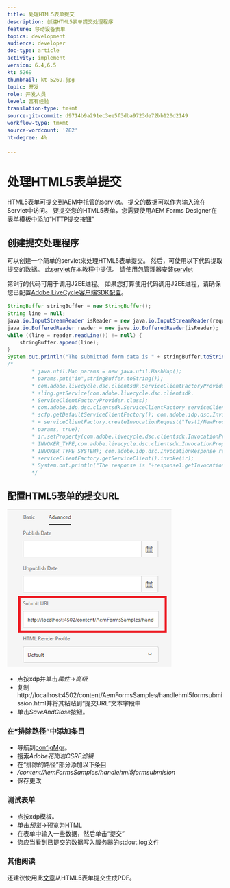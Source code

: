 ```yaml
---
title: 处理HTML5表单提交
description: 创建HTML5表单提交处理程序
feature: 移动设备表单
topics: development
audience: developer
doc-type: article
activity: implement
version: 6.4,6.5
kt: 5269
thumbnail: kt-5269.jpg
topic: 开发
role: 开发人员
level: 富有经验
translation-type: tm+mt
source-git-commit: d9714b9a291ec3ee5f3dba9723de72bb120d2149
workflow-type: tm+mt
source-wordcount: '282'
ht-degree: 4%

---
```



# 处理HTML5表单提交

HTML5表单可提交到AEM中托管的servlet。 提交的数据可以作为输入流在Servlet中访问。 要提交您的HTML5表单，您需要使用AEM Forms Designer在表单模板中添加“HTTP提交按钮”

## 创建提交处理程序

可以创建一个简单的servlet来处理HTML5表单提交。 然后，可使用以下代码提取提交的数据。 此[servlet](assets/html5-submit-handler.zip)在本教程中提供。 请使用[包管理器](http://localhost:4502/crx/packmgr/index.jsp)安装[servlet](assets/html5-submit-handler.zip)

第9行的代码可用于调用J2EE进程。 如果您打算使用代码调用J2EE进程，请确保您已配置[Adobe LiveCycle客户端SDK配置](https://helpx.adobe.com/aem-forms/6/submit-form-data-livecycle-process.html)。

```java
StringBuffer stringBuffer = new StringBuffer();
String line = null;
java.io.InputStreamReader isReader = new java.io.InputStreamReader(request.getInputStream(), "UTF-8");
java.io.BufferedReader reader = new java.io.BufferedReader(isReader);
while ((line = reader.readLine()) != null) {
    stringBuffer.append(line);
}
System.out.println("The submitted form data is " + stringBuffer.toString());
/*
        * java.util.Map params = new java.util.HashMap();
        * params.put("in",stringBuffer.toString());
        * com.adobe.livecycle.dsc.clientsdk.ServiceClientFactoryProvider scfp =
        * sling.getService(com.adobe.livecycle.dsc.clientsdk.
        * ServiceClientFactoryProvider.class);
        * com.adobe.idp.dsc.clientsdk.ServiceClientFactory serviceClientFactory =
        * scfp.getDefaultServiceClientFactory(); com.adobe.idp.dsc.InvocationRequest ir
        * = serviceClientFactory.createInvocationRequest("Test1/NewProcess1", "invoke",
        * params, true);
        * ir.setProperty(com.adobe.livecycle.dsc.clientsdk.InvocationProperties.
        * INVOKER_TYPE,com.adobe.livecycle.dsc.clientsdk.InvocationProperties.
        * INVOKER_TYPE_SYSTEM); com.adobe.idp.dsc.InvocationResponse response1 =
        * serviceClientFactory.getServiceClient().invoke(ir);
        * System.out.println("The response is "+response1.getInvocationId());
        */
```


## 配置HTML5表单的提交URL

![submit-url](assets/submit-url.PNG)

* 点按xdp并单击&#x200B;_属性_->_高级_
* 复制http://localhost:4502/content/AemFormsSamples/handlehml5formsubmission.html并将其粘贴到“提交URL”文本字段中
* 单击&#x200B;_SaveAndClose_&#x200B;按钮。

### 在“排除路径”中添加条目

* 导航到[configMgr](http://localhost:4502/system/console/configMgr)。
* 搜索&#x200B;_Adobe花岗岩CSRF滤镜_
* 在“排除的路径”部分添加以下条目
* _/content/AemFormsSamples/handlehml5formsubmision_
* 保存更改

### 测试表单

* 点按xdp模板。
* 单击&#x200B;_预览_->预览为HTML
* 在表单中输入一些数据，然后单击“提交”
* 您应当看到已提交的数据写入服务器的stdout.log文件

### 其他阅读

还建议使用此[文章](https://docs.adobe.com/content/help/en/experience-manager-learn/forms/document-services/generate-pdf-from-mobile-form-submission-article.html)从HTML5表单提交生成PDF。




